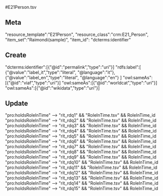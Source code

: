 #E21Person.tsv

## Meta
"resource_template":"E21Person",
"resource_class":"crm:E21_Person",
"item_set":"Raimondi(sample)",
"item_id": "dcterms:identifier"

## Create
"dcterms:identifier":[{"@id":"permalink","type":"uri"}]
"rdfs:label”:[
{"@value":"label_it","type":"literal", "@language":"it"},
{"@value":"label_en","type":"literal", "@language":"en"}
]
"owl:sameAs":[{"@id":"viaf","type":"uri"}]
"owl:sameAs":[{"@id":"worldcat","type":"uri"}]
"owl:sameAs":[{"@id":"wikidata","type":"uri"}]

## Update
"pro:holdsRoleInTime" --> "rit_rdq1" && "RoleInTime.tsv" && RoleInTime_id
"pro:holdsRoleInTime" --> "rit_rdq2" && "RoleInTime.tsv" && RoleInTime_id
"pro:holdsRoleInTime" --> "rit_rdq3" && "RoleInTime.tsv" && RoleInTime_id
"pro:holdsRoleInTime" --> "rit_rdq4" && "RoleInTime.tsv" && RoleInTime_id
"pro:holdsRoleInTime" --> "rit_rdq5" && "RoleInTime.tsv" && RoleInTime_id
"pro:holdsRoleInTime" --> "rit_rdq6" && "RoleInTime.tsv" && RoleInTime_id
"pro:holdsRoleInTime" --> "rit_rdq7" && "RoleInTime.tsv" && RoleInTime_id
"pro:holdsRoleInTime" --> "rit_rdq8" && "RoleInTime.tsv" && RoleInTime_id
"pro:holdsRoleInTime" --> "rit_rdq9" && "RoleInTime.tsv" && RoleInTime_id
"pro:holdsRoleInTime" --> "rit_rdq10" && "RoleInTime.tsv" && RoleInTime_id
"pro:holdsRoleInTime" --> "rit_rdq11" && "RoleInTime.tsv" && RoleInTime_id
"pro:holdsRoleInTime" --> "rit_rdq12" && "RoleInTime.tsv" && RoleInTime_id
"pro:holdsRoleInTime" --> "rit_rdq13" && "RoleInTime.tsv" && RoleInTime_id
"pro:holdsRoleInTime" --> "rit_rdq14" && "RoleInTime.tsv" && RoleInTime_id
"pro:holdsRoleInTime" --> "rit_rdq15" && "RoleInTime.tsv" && RoleInTime_id